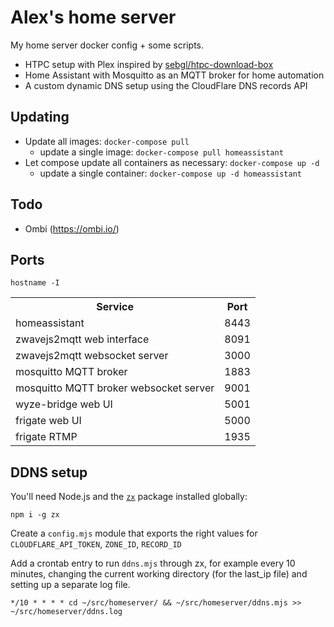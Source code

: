 # Alex's home server

My home server docker config + some scripts.

- HTPC setup with Plex inspired by [sebgl/htpc-download-box](https://github.com/sebgl/htpc-download-box)
- Home Assistant with Mosquitto as an MQTT broker for home automation
- A custom dynamic DNS setup using the CloudFlare DNS records API

## Updating

- Update all images: `docker-compose pull`
  - update a single image: `docker-compose pull homeassistant`
- Let compose update all containers as necessary: `docker-compose up -d`
  - update a single container: `docker-compose up -d homeassistant`

## Todo

- Ombi (https://ombi.io/)

## Ports

```
hostname -I
```

<table>
  <tr><th>Service</th><th>Port</th></tr>
  <tr><td>homeassistant</td><td>8443</td></tr>
  <tr><td>zwavejs2mqtt web interface</td><td>8091</td></tr>
  <tr><td>zwavejs2mqtt websocket server</td><td>3000</td></tr>
  <tr><td>mosquitto MQTT broker</td><td>1883</td></tr>
  <tr><td>mosquitto MQTT broker websocket server</td><td>9001</td></tr>
  <tr><td>wyze-bridge web UI</td><td>5001</td></tr>
  <tr><td>frigate web UI</td><td>5000</td></tr>
  <tr><td>frigate RTMP</td><td>1935</td></tr>
</table>

## DDNS setup

You'll need Node.js and the [`zx`](https://github.com/google/zx) package installed globally:

```
npm i -g zx
```

Create a `config.mjs` module that exports the right values for `CLOUDFLARE_API_TOKEN`, `ZONE_ID`, `RECORD_ID`

Add a crontab entry to run `ddns.mjs` through zx, for example every 10 minutes, changing the current working directory (for the last_ip file) and setting up a separate log file.

```
*/10 * * * * cd ~/src/homeserver/ && ~/src/homeserver/ddns.mjs >> ~/src/homeserver/ddns.log
```
